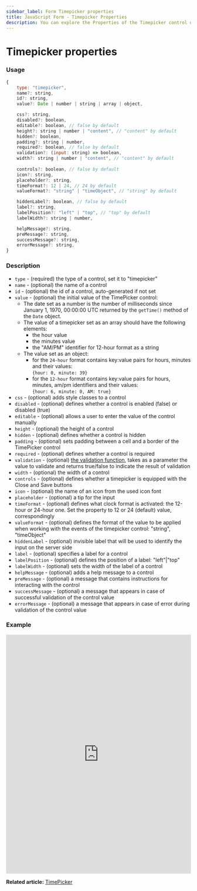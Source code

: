 ```yaml
---
sidebar_label: Form Timepicker properties
title: JavaScript Form - Timepicker Properties 
description: You can explore the Properties of the Timepicker control of Form in the documentation of the DHTMLX JavaScript UI library. Browse developer guides and API reference, try out code examples and live demos, and download a free 30-day evaluation version of DHTMLX Suite 7.
---
```


# Timepicker properties

### Usage

~~~js
{
	type: "timepicker",
    name?: string,
	id?: string,
	value?: Date | number | string | array | object,

	css?: string,
	disabled?: boolean,
	editable?: boolean, // false by default
	height?: string | number | "content", // "content" by default
	hidden?: boolean,
	padding?: string | number,
	required?: boolean, // false by default
	validation?: (input: string) => boolean,
    width?: string | number | "content", // "content" by default
	
	controls?: boolean, // false by default
	icon?: string,
	placeholder?: string,
	timeFormat?: 12 | 24, // 24 by default
	valueFormat?: "string" | "timeObject", // "string" by default

	hiddenLabel?: boolean, // false by default 
	label?: string,
	labelPosition?: "left" | "top", // "top" by default
	labelWidth?: string | number,

    helpMessage?: string,
	preMessage?: string,
	successMessage?: string,
	errorMessage?: string,
}
~~~

### Description

- `type` - (required) the type of a control, set it to "timepicker"
- `name` - (optional) the name of a control
- `id` - (optional) the id of a control, auto-generated if not set
- `value` - (optional) the initial value of the TimePicker control:
    -  The date set as a number is the number of milliseconds since January 1, 1970, 00:00:00 UTC returned by the `getTime()` method of the `Date` object.
    - The value of a timepicker set as an array should have the following elements:
        - the hour value
        - the minutes value
        - the "AM/PM" identifier for 12-hour format as a string
    - The value set as an object:
        - for the `24-hour` format contains key:value pairs for hours, minutes and their values:<br> `{hour: 0, minute: 39}`
        - for the `12-hour` format contains key:value pairs for hours, minutes, am/pm identifiers and their values: <br> `{hour: 6, minute: 0, AM: true}`
- `css` - (optional) adds style classes to a control
- `disabled` - (optional) defines whether a control is enabled (false) or disabled (true)
- `editable` - (optional) allows a user to enter the value of the control manually
- `height` - (optional) the height of a control
- `hidden` - (optional) defines whether a control is hidden
- `padding` - (optional) sets padding between a cell and a border of the TimePicker control
- `required` - (optional) defines whether a control is required
- `validation` - (optional) [the validation function](form/work_with_form.md#validation-rules), takes as a parameter the value to validate and returns true/false to indicate the result of validation
- `width` - (optional) the width of a control
- `controls` - (optional) defines whether a timepicker is equipped with the Close and Save buttons
- `icon` - (optional) the name of an icon from the used icon font
- `placeholder` - (optional) a tip for the input
- `timeFormat` - (optional) defines what clock format is activated: the 12-hour or 24-hour one. Set the property to 12 or 24 (default) value, correspondingly
- `valueFormat` - (optional) defines the format of the value to be applied when working with the events of the timepicker control: "string", "timeObject"
- `hiddenLabel` - (optional) invisible label that will be used to identify the input on the server side
- `label` - (optional) specifies a label for a control
- `labelPosition` - (optional) defines the position of a label: "left"|"top"
- `labelWidth` - (optional) sets the width of the label of a control
- `helpMessage` - (optional) adds a help message to a control
- `preMessage` - (optional) a message that contains instructions for interacting with the control
- `successMessage` - (optional) a message that appears in case of successful validation of the control value
- `errorMessage` - (optional) a message that appears in case of error during validation of the control value

### Example

<iframe src="https://snippet.dhtmlx.com/4k3o8p7b?mode=js" frameborder="0" class="snippet_iframe" width="100%" height="650"></iframe>

**Related article:** [TimePicker](form/timepicker.md)

